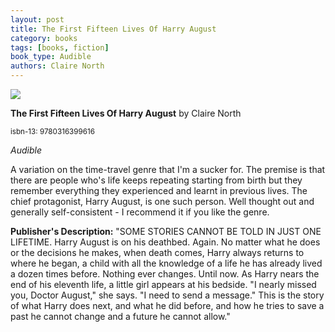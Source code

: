 ```yaml
---
layout: post
title: The First Fifteen Lives Of Harry August
category: books
tags: [books, fiction]
book_type: Audible
authors: Claire North
---
```


<img src="http://books.google.com/books/content?id=-tO1ngEACAAJ&printsec=frontcover&img=1&zoom=1&source=gbs_api"/>

**The First Fifteen Lives Of Harry August** by Claire North

<sup>isbn-13: 9780316399616</sup>

*Audible*

A variation on the time-travel genre that I'm a sucker for. The premise is that there are people who's life keeps repeating starting from birth but they remember everything they experienced and learnt in previous lives. The chief protagonist, Harry August, is one such person. Well thought out and generally self-consistent - I recommend it if you like the genre.

**Publisher's Description:**
"SOME STORIES CANNOT BE TOLD IN JUST ONE LIFETIME. Harry August is on his
deathbed. Again. No matter what he does or the decisions he makes, when
death comes, Harry always returns to where he began, a child with all the
knowledge of a life he has already lived a dozen times before. Nothing ever
changes. Until now. As Harry nears the end of his eleventh life, a little
girl appears at his bedside. "I nearly missed you, Doctor August," she
says. "I need to send a message." This is the story of what Harry does
next, and what he did before, and how he tries to save a past he cannot
change and a future he cannot allow."
